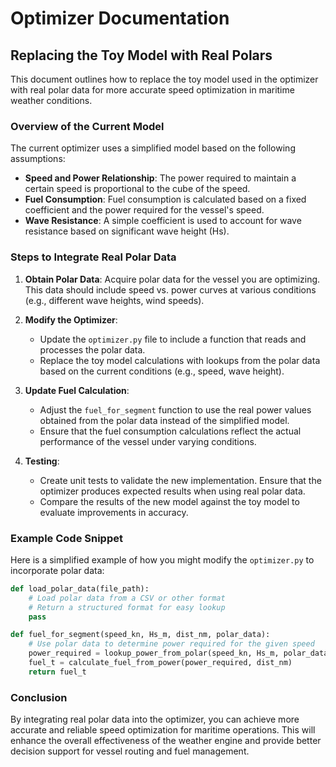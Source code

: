 # Optimizer Documentation

## Replacing the Toy Model with Real Polars

This document outlines how to replace the toy model used in the optimizer with real polar data for more accurate speed optimization in maritime weather conditions.

### Overview of the Current Model

The current optimizer uses a simplified model based on the following assumptions:

- **Speed and Power Relationship**: The power required to maintain a certain speed is proportional to the cube of the speed.
- **Fuel Consumption**: Fuel consumption is calculated based on a fixed coefficient and the power required for the vessel's speed.
- **Wave Resistance**: A simple coefficient is used to account for wave resistance based on significant wave height (Hs).

### Steps to Integrate Real Polar Data

1. **Obtain Polar Data**: Acquire polar data for the vessel you are optimizing. This data should include speed vs. power curves at various conditions (e.g., different wave heights, wind speeds).

2. **Modify the Optimizer**:
   - Update the `optimizer.py` file to include a function that reads and processes the polar data.
   - Replace the toy model calculations with lookups from the polar data based on the current conditions (e.g., speed, wave height).

3. **Update Fuel Calculation**:
   - Adjust the `fuel_for_segment` function to use the real power values obtained from the polar data instead of the simplified model.
   - Ensure that the fuel consumption calculations reflect the actual performance of the vessel under varying conditions.

4. **Testing**:
   - Create unit tests to validate the new implementation. Ensure that the optimizer produces expected results when using real polar data.
   - Compare the results of the new model against the toy model to evaluate improvements in accuracy.

### Example Code Snippet

Here is a simplified example of how you might modify the `optimizer.py` to incorporate polar data:

```python
def load_polar_data(file_path):
    # Load polar data from a CSV or other format
    # Return a structured format for easy lookup
    pass

def fuel_for_segment(speed_kn, Hs_m, dist_nm, polar_data):
    # Use polar data to determine power required for the given speed
    power_required = lookup_power_from_polar(speed_kn, Hs_m, polar_data)
    fuel_t = calculate_fuel_from_power(power_required, dist_nm)
    return fuel_t
```

### Conclusion

By integrating real polar data into the optimizer, you can achieve more accurate and reliable speed optimization for maritime operations. This will enhance the overall effectiveness of the weather engine and provide better decision support for vessel routing and fuel management.